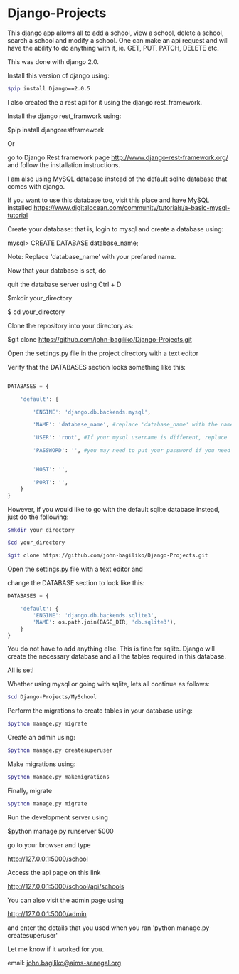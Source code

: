 # Django-Projects
This django app allows all to add a school, view a school, 
delete a school, search a school and  modify a school. One can 
make an api request and will have the ability to do anything with
 it, ie. GET, PUT, PATCH, DELETE etc.

This was done with django 2.0.

Install this version of django using:


```bash
$pip install Django==2.0.5
```
 I also created the a rest api for it using the django rest_framework.

Install the django rest_framwork using:

$pip install djangorestframework

Or

go to Django Rest framework page
http://www.django-rest-framework.org/
and follow the installation instructions.
 
I am also using MySQL database instead of the default sqlite database that 
comes with django.

If you want to use this database too, 
visit this place and have MySQL installed
https://www.digitalocean.com/community/tutorials/a-basic-mysql-tutorial

Create your database:
that is,
login to mysql and create a database using: 

mysql> CREATE DATABASE database_name; 

Note: Replace 'database_name' with your prefared name.

Now that your database is set, do

quit the database server using Ctrl + D

$mkdir your_directory

$ cd your_directory

Clone the repository into your directory as:

$git clone https://github.com/john-bagiliko/Django-Projects.git

Open the settings.py file in the project directory with a text editor

Verify that the DATABASES section looks something like this: 

```python

DATABASES = {

	'default': {

		'ENGINE': 'django.db.backends.mysql',

		'NAME': 'database_name', #replace 'database_name' with the name of the database you created

		'USER': 'root', #If your mysql username is different, replace 'root' with that.

		'PASSWORD': '', #you may need to put your password if you need it to login into you mysql database.


		'HOST': '',

		'PORT': '',
	}
}
```

However, if you would like to go with the default sqlite database instead,
just do the following:
```bash
$mkdir your_directory

$cd your_directory

$git clone https://github.com/john-bagiliko/Django-Projects.git
```
Open the settings.py file with a text editor and 

change the DATABASE section to look like this:

```python
DATABASES = {

    'default': {
        'ENGINE': 'django.db.backends.sqlite3',
        'NAME': os.path.join(BASE_DIR, 'db.sqlite3'),
    }
}
```

You do not have to add anything else. This is fine for sqlite. Django will create the necessary database and all the tables 
required in this database. 

All is set! 

Whether using mysql or going with sqlite, lets all continue as follows:

```bash
$cd Django-Projects/MySchool
```

Perform the migrations to create tables in your database using:

```bash
$python manage.py migrate
```

Create an admin using: 


```bash
$python manage.py createsuperuser
```

Make migrations using:


```bash
$python manage.py makemigrations 
```

Finally, migrate


```bash
$python manage.py migrate
```

Run the development server using

$python manage.py runserver 5000

go to your browser and type 

 http://127.0.0.1:5000/school
 
 Access the api page on this link 
 
 http://127.0.0.1:5000/school/api/schools
 
 
You can also visit the admin page using

http://127.0.0.1:5000/admin

and enter the details that you used when you ran 'python manage.py createsuperuser'

Let me know if it worked for you.

email: john.bagiliko@aims-senegal.org
